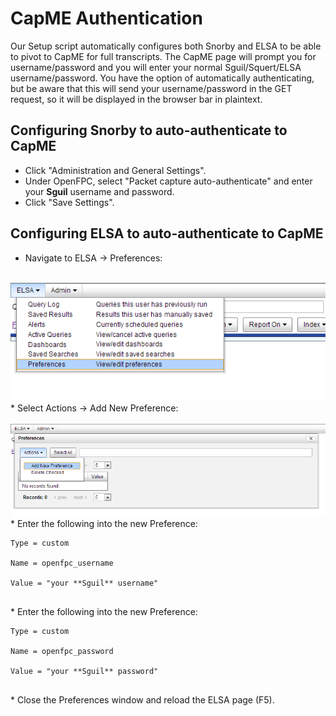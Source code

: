 # CapME Authentication #
Our Setup script automatically configures both Snorby and ELSA to be able to pivot to CapME for full transcripts.  The CapME page will prompt you for username/password and you will enter your normal Sguil/Squert/ELSA username/password.  You have the option of automatically authenticating, but be aware that this will send your username/password in the GET request, so it will be displayed in the browser bar in plaintext.

## Configuring Snorby to auto-authenticate to CapME ##
  * Click "Administration and General Settings".
  * Under OpenFPC, select "Packet capture auto-authenticate" and enter your **Sguil** username and password.
  * Click "Save Settings".

## Configuring ELSA to auto-authenticate to CapME ##
  * Navigate to ELSA -> Preferences:<br>
<br>
<img src='images/elsa/elsa_prefs.png' /><br>
  * Select Actions -> Add New Preference:<br>
<br>
<img src='images/elsa/elsa_prefs_add.png' /><br>
  * Enter the following into the new Preference:<br>
<pre><code>Type = custom<br>
Name = openfpc_username<br>
Value = "your **Sguil** username"<br>
</code></pre>
  * Enter the following into the new Preference:<br>
<pre><code>Type = custom<br>
Name = openfpc_password<br>
Value = "your **Sguil** password"<br>
</code></pre>
  * Close the Preferences window and reload the ELSA page (F5).